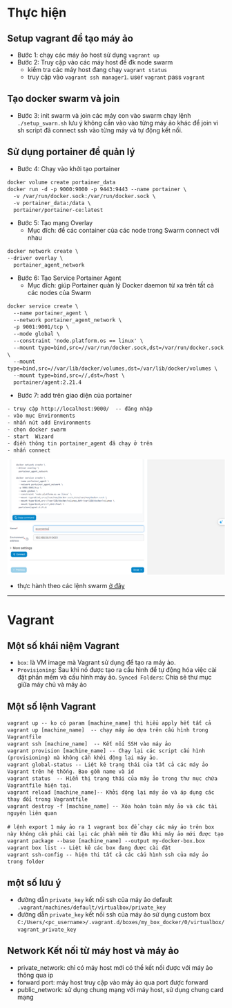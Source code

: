 

# Thực hiện
## Setup vagrant để tạo máy ảo
+ Bước 1: chạy các máy ảo host sử dụng `vagrant up`
+ Bước 2: Truy cập vào các máy host để đk node swarm
  - kiểm tra các máy host đang chạy `vagrant status`
  - truy cập vào `vagrant ssh manager1`. user `vagrant` pass `vagrant`
## Tạo docker swarm và join
+ Bước 3: init swarm và join các máy con vào swarm chạy lệnh `./setup_swarn.sh` lưu ý không cần vào vào từng máy ảo khác để join vì sh script đã connect ssh vào từng máy và tự động kết nối.

## Sử dụng portainer để quản lý
+ Bước 4: Chạy vào khởi tạo  portainer
```
docker volume create portainer_data
docker run -d -p 9000:9000 -p 9443:9443 --name portainer \
  -v /var/run/docker.sock:/var/run/docker.sock \
  -v portainer_data:/data \
  portainer/portainer-ce:latest
```
+ Bước 5: Tạo mạng Overlay 
  - Mục đích: để các container của các node trong Swarm connect với nhau
```
docker network create \
--driver overlay \
  portainer_agent_network
```

+ Bước 6: Tạo Service Portainer Agent
  - Mục đích: giúp Portainer quản lý Docker daemon từ xa  trên tất cả các nodes của Swarm
```
docker service create \
  --name portainer_agent \
  --network portainer_agent_network \
  -p 9001:9001/tcp \
  --mode global \
  --constraint 'node.platform.os == linux' \
  --mount type=bind,src=//var/run/docker.sock,dst=/var/run/docker.sock \
  --mount type=bind,src=//var/lib/docker/volumes,dst=/var/lib/docker/volumes \
  --mount type=bind,src=//,dst=/host \
  portainer/agent:2.21.4

```

+ Bước 7: add trên giao diện của portainer
```
- truy cập http://localhost:9000/  -- đăng nhập
- vào mục Environments
- nhấn nút add Environments
- chọn docker swarm
- start  Wizard
- điền thông tin portainer_agent đã chạy ở trên 
- nhấn connect
```
![alt text](image-1.png)

+ thực hành theo các lệnh swarm [ở đây](https://github.com/trantronghien/docker/wiki/Docker-Swarm#th%E1%BB%B1c-h%C3%A0nh-docker-swarm)

___
# Vagrant
## Một số khái niệm Vagrant
+ `box`: là VM image mà Vagrant sử dụng để tạo ra máy ảo.
+ `Provisioning`: Sau khi nó được tạo ra cấu hình để tự động hóa việc cài đặt phần mềm và cấu hình máy ảo.
`Synced Folders`: Chia sẻ thư mục giữa máy chủ và máy ảo

## Một số lệnh Vagrant 
```
vagrant up -- ko có param [machine_name] thì hiểu apply hết tất cả
vagrant up [machine_name]  -- chạy máy ảo dựa trên cấu hình trong Vagrantfile
vagrant ssh [machine_name]  -- Kết nối SSH vào máy ảo
vagrant provision [machine_name] -- Chạy lại các script cấu hình (provisioning) mà không cần khởi động lại máy ảo.
vagrant global-status -- Liệt kê trạng thái của tất cả các máy ảo Vagrant trên hệ thống. Bao gồm name và id 
vagrant status  -- Hiển thị trạng thái của máy ảo trong thư mục chứa Vagrantfile hiện tại.
vagrant reload [machine_name]-- Khởi động lại máy ảo và áp dụng các thay đổi trong Vagrantfile
vagrant destroy -f [machine_name] -- Xóa hoàn toàn máy ảo và các tài nguyên liên quan

# lệnh export 1 máy ảo ra 1 vagrant box để chạy các máy ảo trên box này không cần phải cài lại các phần mềm từ đâu khi máy ảo mới được tạo
vagrant package --base [machine_name] --output my-docker-box.box
vagrant box list -- Liệt kê các box đang được cài đặt
vagrant ssh-config -- hiện thi tất cả các cấu hình ssh của máy ảo trong folder 
```
## một số lưu ý 
+ đường dẫn `private_key` kết nối ssh của máy ảo default `.vagrant/machines/default/virtualbox/private_key`
+ đường dẫn `private_key` kết nối ssh của máy ảo sử dụng custom box `C:/Users/<pc_username>/.vagrant.d/boxes/my_box_docker/0/virtualbox/vagrant_private_key`

##  Network Kết nối từ máy host và máy ảo 
+ private_network: chỉ có máy host mới có thể kết nối được với máy ảo thông qua ip
+ forward port: máy host truy cập vào máy ảo qua port được forward
+ public_network: sử dụng chung mạng với máy host, sử dụng chung card mạng

